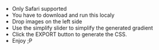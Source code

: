 * Only Safari supported
* You have to download and run this localy
* Drop images on the left side
* Use the simplify slider to simplify the generated gradient
* Click the EXPORT button to generate the CSS.
* Enjoy ;P
